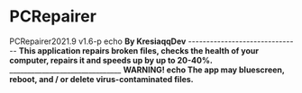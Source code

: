 # PCRepairer
PCRepairer2021.9 v1.6-p echo **By KresiaqqDev** -------------------------------
**This application repairs broken files, checks the health of your computer, repairs it and speeds up by up to 20-40%.** 
 _______________________________ **WARNING! echo The app may bluescreen, reboot, and / or delete virus-contaminated files.**
